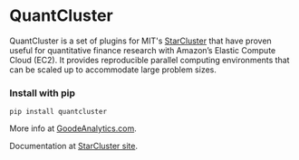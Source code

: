 QuantCluster
===

QuantCluster is a set of plugins for MIT's <a href="http://star.mit.edu/cluster/">StarCluster</a> that have proven useful for quantitative finance research with Amazon’s Elastic Compute Cloud (EC2).  It provides reproducible parallel computing environments that can be scaled up to accommodate large problem sizes.

<h3>Install with pip</h3>
<pre><code>pip install quantcluster</code></pre>

More info at <a href="http://goodeanalytics.com/clusters/ec2-clusters/">GoodeAnalytics.com</a>.

Documentation at <a href="http://star.mit.edu/cluster/docs/latest/">StarCluster site</a>.

